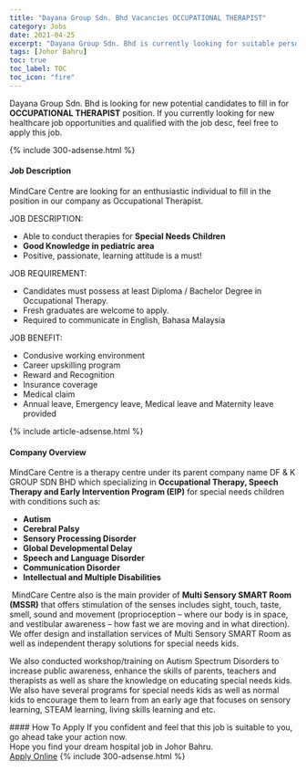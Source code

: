 ```yaml
---
title: "Dayana Group Sdn. Bhd Vacancies OCCUPATIONAL THERAPIST" 
category: Jobs 
date: 2021-04-25 
excerpt: "Dayana Group Sdn. Bhd is currently looking for suitable person to fill in the OCCUPATIONAL THERAPIST which positioned at Johor Bahru" 
tags: [Johor Bahru] 
toc: true 
toc_label: TOC 
toc_icon: "fire" 
--- 
```


<p>Dayana Group Sdn. Bhd is looking for new potential candidates to fill in for <b>OCCUPATIONAL THERAPIST</b> position. If you currently looking for new healthcare job opportunities and qualified with the job desc, feel free to apply this job.
</p>{% include 300-adsense.html %} 
<div><div><h4>Job Description</h4></div><div><div><span><div><p>MindCare Centre are looking for an enthusiastic individual to fill in the position in our company as Occupational Therapist.</p><p>JOB DESCRIPTION:</p><ul><li>Able to conduct therapies for&#160;<strong>Special Needs Children</strong><span>&#160;</span></li><li><strong>Good Knowledge in pediatric area</strong></li><li><span>Positive, passionate, learning attitude is a must!</span></li></ul><p>JOB REQUIREMENT:</p><ul><li><span>Candidates must possess at least Diploma / Bachelor Degree in Occupational Therapy.</span></li><li><span>Fresh graduates are welcome to apply.</span></li><li><span>Required to communicate in English, Bahasa Malaysia</span></li></ul><p>JOB BENEFIT:</p><ul><li><span>Condusive working environment</span></li><li><span>Career upskilling program</span></li><li><span>Reward and Recognition</span></li><li><span>Insurance coverage</span></li><li><span>Medical claim</span></li><li><span>Annual leave, Emergency leave, Medical leave and Maternity leave provided</span></li></ul></div></span></div></div></div> 
{% include article-adsense.html %} 
<div><div><h4>Company Overview</h4></div><div><div><span><div><p><span>MindCare Centre is a therapy centre under its parent company name DF &amp; K GROUP SDN BHD which specializing in&#160;</span><strong>Occupational Therapy, Speech Therapy and Early Intervention Program (EIP)</strong><span>&#160;for special needs children with conditions such as:&#160;</span></p><ul><li><strong>Autism</strong></li><li><strong>Cerebral Palsy</strong></li><li><strong>Sensory Processing Disorder</strong></li><li><strong>Global Developmental Delay</strong></li><li><strong>Speech and Language Disorder</strong></li><li><strong>Communication Disorder</strong></li><li><strong>Intellectual and Multiple Disabilities</strong></li></ul><p>&#160;MindCare Centre also is the main provider of&#160;<strong>Multi Sensory SMART Room (MSSR)</strong>&#160;that offers stimulation of the senses includes sight, touch, taste, smell, sound and movement (proprioception &#8211; where our body is in space, and vestibular awareness &#8211; how fast we are moving and in what direction). We offer design and installation services of Multi Sensory SMART Room as well as independent therapy solutions for special needs kids.&#160;</p><p>We also conducted workshop/training on Autism Spectrum Disorders to increase public awareness, enhance the skills of parents, teachers and therapists as well as share the knowledge on educating special needs kids. We also have several programs for special needs kids as well as normal kids to encourage them to learn from an early age that focuses on sensory learning, STEAM learning, living skills learning and etc.&#160;</p></div></span></div></div></div> 
#### How To Apply 
If you confident and feel that this job is suitable to you, go ahead take your action now. <br/> 
Hope you find your dream hospital job in Johor Bahru. <br/> 
<a href="https://www.jobstreet.com.my/en/job/occupational-therapist-4516817?jobId=jobstreet-my-job-4516817" class="btn btn--warning" target="_blank" rel="nofollow noopenner">Apply Online</a> 
{% include 300-adsense.html %} 